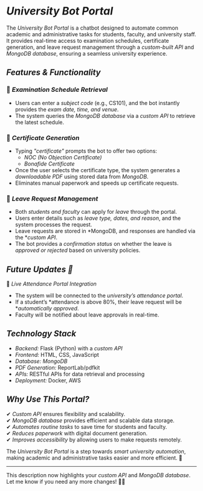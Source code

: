 # *University Bot Portal*  

The *University Bot Portal* is a chatbot designed to automate common academic and administrative tasks for students, faculty, and university staff. It provides real-time access to examination schedules, certificate generation, and leave request management through a *custom-built API* and *MongoDB database*, ensuring a seamless university experience.  

## *Features & Functionality*  

### 📅 *Examination Schedule Retrieval*  
- Users can enter a *subject code* (e.g., CS101), and the bot instantly provides the *exam date, time, and venue*.  
- The system queries the *MongoDB database* via a *custom API* to retrieve the latest schedule.  

### 📜 *Certificate Generation*  
- Typing *"certificate"* prompts the bot to offer two options:  
  - *NOC (No Objection Certificate)*  
  - *Bonafide Certificate*  
- Once the user selects the certificate type, the system generates a *downloadable PDF* using stored data from *MongoDB*.  
- Eliminates manual paperwork and speeds up certificate requests.  

### 📝 *Leave Request Management*  
- Both *students and faculty* can apply for *leave* through the portal.  
- Users enter details such as *leave type, dates, and reason*, and the system processes the request.  
- Leave requests are stored in *MongoDB, and responses are handled via the **custom API*.  
- The bot provides a *confirmation status* on whether the leave is *approved or rejected* based on university policies.  

## *Future Updates 🚀*  
🔹 *Live Attendance Portal Integration*  
- The system will be connected to the *university’s attendance portal*.  
- If a student’s *attendance is above 80%, their leave request will be **automatically approved*.  
- Faculty will be notified about leave approvals in real-time.  

## *Technology Stack*  
- *Backend:* Flask (Python) with a *custom API*  
- *Frontend:* HTML, CSS, JavaScript  
- *Database:* *MongoDB*  
- *PDF Generation:* ReportLab/pdfkit  
- *APIs:* RESTful APIs for data retrieval and processing  
- *Deployment:* Docker, AWS  

## *Why Use This Portal?*  
✔ *Custom API* ensures flexibility and scalability.  
✔ *MongoDB database* provides efficient and scalable data storage.  
✔ *Automates routine tasks* to save time for students and faculty.  
✔ *Reduces paperwork* with digital document generation.  
✔ *Improves accessibility* by allowing users to make requests remotely.  

The *University Bot Portal* is a step towards *smart university automation*, making academic and administrative tasks easier and more efficient. 🌟  

---  

This description now highlights your *custom API* and *MongoDB database*. Let me know if you need any more changes! 🚀😃
